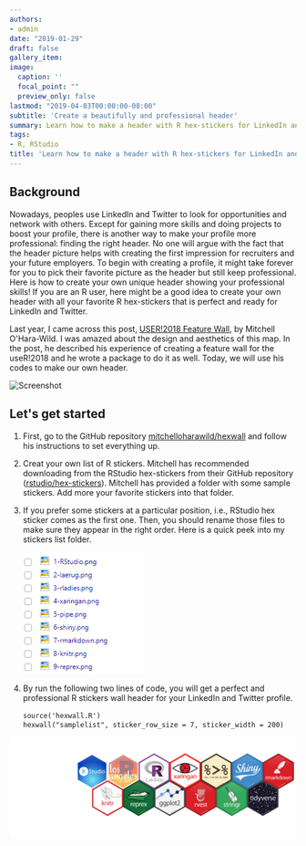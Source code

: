 ```yaml
---
authors:
- admin
date: "2019-01-29"
draft: false
gallery_item:
image:
  caption: ''
  focal_point: ""
  preview_only: false
lastmod: "2019-04-03T00:00:00-08:00"
subtitle: 'Create a beautifully and professional header'
summary: Learn how to make a header with R hex-stickers for LinkedIn and Twitter.
tags:
- R, RStudio
title: 'Learn how to make a header with R hex-stickers for LinkedIn and Twitter'
---
```


## Background

Nowadays, peoples use LinkedIn and Twitter to look for opportunities and network with others. Except for gaining more skills and doing projects to boost your profile, there is another way to make your profile more professional: finding the right header. No one will argue with the fact that the header picture helps with creating the first impression for recruiters and your future employers. To begin with creating a profile, it might take forever for you to pick their favorite picture as the header but still keep professional. Here is how to create your own unique header showing your professional skills! If you are an R user, here might be a good idea to create your own header with all your favorite R hex-stickers that is perfect and ready for LinkedIn and Twitter.

Last year, I came across this post, [USER!2018 Feature Wall](https://blog.mitchelloharawild.com/blog/user-2018-feature-wall/),  by Mitchell O'Hara-Wild. I was amazed about the design and aesthetics of this map. In the post, he described his experience of creating a feature wall for the useR!2018 and he wrote a package to do it as well. Today, we will use his codes to make our own header. 

![Screenshot](https://blog.mitchelloharawild.com/blog/2018-07-11-user-2018-feature-wall_files/final.jpg)


## Let's get started

1. First, go to the GitHub repository [mitchelloharawild/hexwall](https://github.com/mitchelloharawild/hexwall) and follow his instructions to set everything up. 


2. Creat your own list of R stickers. Mitchell has recommended downloading from the RStudio hex-stickers from their GitHub repository ([rstudio/hex-stickers](https://github.com/rstudio/hex-stickers)). Mitchell has provided a folder with some sample stickers. Add more your favorite stickers into that folder. 

3. If you prefer some stickers at a particular position, i.e., RStudio hex sticker comes as the first one. Then, you should rename those files to make sure they appear in the right order. Here is a quick peek into my stickers list folder. 

    ![](list.PNG)

4. By run the following two lines of code, you will get a perfect and professional R stickers wall header for your LinkedIn and Twitter profile. 

    ```
    source('hexwall.R')
    hexwall("samplelist", sticker_row_size = 7, sticker_width = 200)
    ```

![](featured.png)

